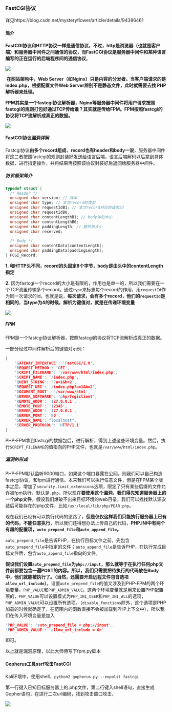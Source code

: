 ### FastCGI协议

详见https://blog.csdn.net/mysteryflower/article/details/94386461

#### 简介

​       **FastCGI协议和HTTP协议一样是通信协议，不过，http是浏览器（也就是客户端）和服务器中间件之间通信的协议，而FastCGI协议是服务器中间件和某种语言编写的正在运行的后端程序间的通信协议**。

![](D:\CTF\文档\SSRF\image\FastCGI_1.jpg)

​       **在网站架构中，Web Server（如Nginx）只是内容的分发者。当客户端请求的是index.php，根据配置文件Web Server辨别不是静态文件，此时就需要去找 PHP解析器来处理。**

​       **FPM其实是一个fastcgi协议解析器，Nginx等服务器中间件将用户请求按照fastcgi的规则打包好通过TCP传给谁？其实就是传给FPM。FPM按照fastcgi的协议将TCP流解析成真正的数据。**

![](D:\CTF\文档\SSRF\image\FastCGI_2.jpg)



#### FastCGI协议漏洞详解

​        Fastcgi协议**由多个record组成**，**record也有header和body一说**，服务器中间件将这二者按照fastcgi的规则封装好发送给语言后端，语言后端解码以后拿到具体数据，进行指定操作，并将结果再按照该协议封装好后返回给服务器中间件。

##### 协议框架简介

```c++
typedef struct {
  /* Header */
  unsigned char version; // 版本
  unsigned char type; // 本次record的类型
  unsigned char requestIdB1; // 本次record对应的请求id
  unsigned char requestIdB0;
  unsigned char contentLengthB1; // body体的大小
  unsigned char contentLengthB0;
  unsigned char paddingLength; // 额外块大小
  unsigned char reserved; 
 
  /* Body */
  unsigned char contentData[contentLength];
  unsigned char paddingData[paddingLength];
} FCGI_Record;
```

**1.  和HTTP头不同，record的头固定8个字节，body是由头中的contentLength指定**

**2.**  因为fastcgi一个record的大小是有限的，作用也是单一的，所以我们需要在一个TCP流里传输多个record。通过`type`来标志每个record的作用，用`requestId`作为同一次请求的id。也就是说，**每次请求，会有多个record，他们的`requestId`是相同的**。**当type为4的时候，解析为键值对，就是在传递环境变量**

![](D:\CTF\文档\SSRF\image\FastCGI_4.jpg)



##### FPM

FPM是一个fastcgi协议解析器，按照fastcgi的协议将TCP流解析成真正的数据。

一部分经过中间件解析后的键值对示例：

```c
{
    'GATEWAY_INTERFACE': 'FastCGI/1.0',
    'REQUEST_METHOD': 'GET',
    'SCRIPT_FILENAME': '/var/www/html/index.php',
    'SCRIPT_NAME': '/index.php',
    'QUERY_STRING': '?a=1&b=2',
    'REQUEST_URI': '/index.php?a=1&b=2',
    'DOCUMENT_ROOT': '/var/www/html',
    'SERVER_SOFTWARE': 'php/fcgiclient',
    'REMOTE_ADDR': '127.0.0.1',
    'REMOTE_PORT': '12345',
    'SERVER_ADDR': '127.0.0.1',
    'SERVER_PORT': '80',
    'SERVER_NAME': "localhost",
    'SERVER_PROTOCOL': 'HTTP/1.1'
}
```

PHP-FPM拿到fastcgi的数据包后，进行解析，得到上述这些环境变量。然后，执行`SCRIPT_FILENAME`的值指向的PHP文件，也就是`/var/www/html/index.php`。

##### 漏洞的形成

​		PHP-FPM默认监听9000端口，如果这个端口暴露在公网，则我们可以自己构造fastcgi协议，和fpm进行通信。本来我们可以执行任意文件，但是在FPM某个版本之后，增加了`security.limit_extensions`选项，限定了只有某些后缀的文件允许被fpm执行，默认是`.php`，所以现在**要使用这个漏洞，我们得先知道服务器上的一个php文件**，假设我们爆破不出来目标环境的web目录，我们可以找找默认源安装后可能存在的php文件，比如`/usr/local/lib/php/PEAR.php`。

​		现在我们已经有可以执行代码的思路了，**但是仅仅这样我们只能执行服务器上已有的代码，不能任意执行**，所以我们还得想办法上传自己的代码，**PHP.INI中有两个有趣的配置项，`auto_prepend_file`和`auto_append_file`。**

`auto_prepend_file`是告诉PHP，在执行目标文件之前，先包含`auto_prepend_file`中指定的文件；`auto_append_file`是告诉PHP，在执行完成目标文件后，包含`auto_append_file`指向的文件。

​		**假设我们设置`auto_prepend_file`为`php://input`，那么就等于在执行任何php文件前都要包含一遍POST的内容。所以，我们只需要把待执行的代码放在Body中，他们就能被执行了。（当然，还需要开启远程文件包含选项`allow_url_include`）**。设置`auto_prepend_file`的值又涉及到PHP-FPM的两个环境变量，`PHP_VALUE`和`PHP_ADMIN_VALUE`。这两个环境变量就是用来设置PHP配置项的，`PHP_VALUE`可以设置模式为`PHP_INI_USER`和`PHP_INI_ALL`的选项，`PHP_ADMIN_VALUE`可以设置所有选项。（`disable_functions`除外，这个选项是PHP加载的时候就确定了，在范围内的函数直接不会被加载到PHP上下文中），所以我们在传入环境变量是加入

```c++
'PHP_VALUE': 'auto_prepend_file = php://input',
'PHP_ADMIN_VALUE': 'allow_url_include = On'
```

即可。

以上就是漏洞原理，以此大师傅写下fpm.py脚本

#### Gopherus工具ssrf攻击FastCGI

Kali环境中，使用shell，`python2 gopherus.py --expolit fastcgi`

第一行键入已知目标服务器上的.php文件，第二行键入shell语句，直接生成Gopher语句，在进行二次url编码，找到攻击窗口攻击。

![](D:\CTF\文档\SSRF\image\FastCGI_3.jpg)